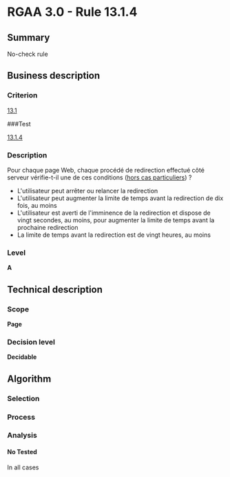 # RGAA 3.0 -  Rule 13.1.4

## Summary

No-check rule

## Business description

### Criterion

[13.1](http://references.modernisation.gouv.fr/referentiel-technique-0#crit-13-1)

###Test

[13.1.4](http://references.modernisation.gouv.fr/referentiel-technique-0#test-13-1-4)

### Description

Pour chaque page Web, chaque proc&eacute;d&eacute; de redirection effectu&eacute; c&ocirc;t&eacute; serveur v&eacute;rifie-t-il une de ces conditions (<a href="http://references.modernisation.gouv.fr/referentiel-technique-0#cpCrit13-1" title="Cas particuliers pour le crit&egrave;re 13.1">hors cas particuliers</a>) ? 
 
 *  L'utilisateur peut arr&ecirc;ter ou relancer la redirection 
 *  L'utilisateur peut augmenter la limite de temps avant la redirection de dix fois, au moins 
 *  L'utilisateur est averti de l'imminence de la redirection et dispose de vingt secondes, au moins, pour augmenter la limite de temps avant la prochaine redirection 
 *  La limite de temps avant la redirection est de vingt heures, au moins 


### Level

**A**

## Technical description

### Scope

**Page**

### Decision level

**Decidable**

## Algorithm

### Selection

### Process

### Analysis

#### No Tested 

In all cases




